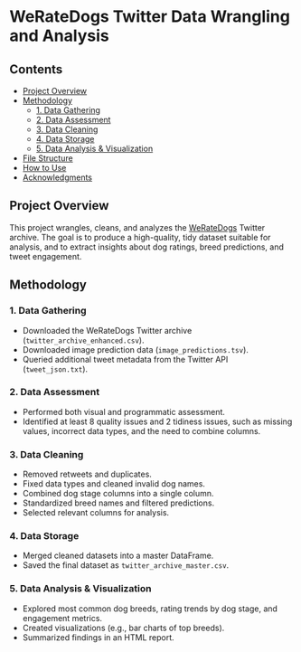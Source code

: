 # WeRateDogs Twitter Data Wrangling and Analysis

## Contents
- [Project Overview](#project-overview)
- [Methodology](#methodology)
    - [1. Data Gathering](#1-data-gathering)
    - [2. Data Assessment](#2-data-assessment)
    - [3. Data Cleaning](#3-data-cleaning)
    - [4. Data Storage](#4-data-storage)
    - [5. Data Analysis & Visualization](#5-data-analysis--visualization)
- [File Structure](#file-structure)
- [How to Use](#how-to-use)
- [Acknowledgments](#acknowledgments)

## Project Overview

This project wrangles, cleans, and analyzes the [WeRateDogs](https://twitter.com/dog_rates) Twitter archive. The goal is to produce a high-quality, tidy dataset suitable for analysis, and to extract insights about dog ratings, breed predictions, and tweet engagement.

## Methodology

### 1. Data Gathering

- Downloaded the WeRateDogs Twitter archive (`twitter_archive_enhanced.csv`).
- Downloaded image prediction data (`image_predictions.tsv`).
- Queried additional tweet metadata from the Twitter API (`tweet_json.txt`).

### 2. Data Assessment

- Performed both visual and programmatic assessment.
- Identified at least 8 quality issues and 2 tidiness issues, such as missing values, incorrect data types, and the need to combine columns.

### 3. Data Cleaning

- Removed retweets and duplicates.
- Fixed data types and cleaned invalid dog names.
- Combined dog stage columns into a single column.
- Standardized breed names and filtered predictions.
- Selected relevant columns for analysis.

### 4. Data Storage

- Merged cleaned datasets into a master DataFrame.
- Saved the final dataset as `twitter_archive_master.csv`.

### 5. Data Analysis & Visualization

- Explored most common dog breeds, rating trends by dog stage, and engagement metrics.
- Created visualizations (e.g., bar charts of top breeds).
- Summarized findings in an HTML report.
